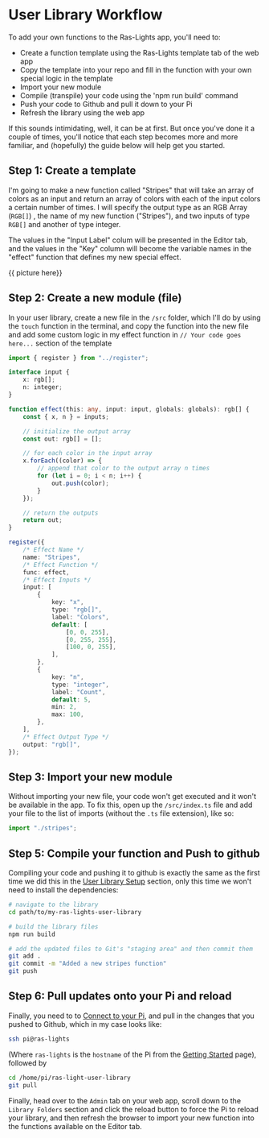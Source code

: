 # User Library Workflow

To add your own functions to the Ras-Lights app, you'll need to:

-   Create a function template using the Ras-Lights template tab of the web app
-   Copy the template into your repo and fill in the function with your own
    special logic in the template
-   Import your new module
-   Compile (transpile) your code using the 'npm run build' command
-   Push your code to Github and pull it down to your Pi
-   Refresh the library using the web app

If this sounds intimidating, well, it can be at first. But once you've done it
a couple of times, you'll notice that each step becomes more and more familiar,
and (hopefully) the guide below will help get you started.

## Step 1: Create a template

I'm going to make a new function called "Stripes" that will take an array of
colors as an input and return an array of colors with each of the input colors a
certain number of times. I will specify the output type as an RGB Array (`RGB[]`) , the
name of my new function ("Stripes"), and two inputs of type `RGB[]` and another
of type integer.

The values in the "Input Label" colum will be presented in the Editor tab, and
the values in the "Key" column will become the variable names in the "effect"
function that defines my new special effect.

{{ picture here}}

## Step 2: Create a new module (file)

In your user library, create a new file in the `/src` folder, which I'll do by
using the `touch` function in the terminal, and copy the function into the new
file and add some custom logic in my effect function in `// Your code goes here...` section of the template

```ts
import { register } from "../register";

interface input {
    x: rgb[];
    n: integer;
}

function effect(this: any, input: input, globals: globals): rgb[] {
    const { x, n } = inputs;

    // initialize the output array
    const out: rgb[] = [];

    // for each color in the input array
    x.forEach((color) => {
        // append that color to the output array n times
        for (let i = 0; i < n; i++) {
            out.push(color);
        }
    });

    // return the outputs
    return out;
}

register({
    /* Effect Name */
    name: "Stripes",
    /* Effect Function */
    func: effect,
    /* Effect Inputs */
    input: [
        {
            key: "x",
            type: "rgb[]",
            label: "Colors",
            default: [
                [0, 0, 255],
                [0, 255, 255],
                [100, 0, 255],
            ],
        },
        {
            key: "n",
            type: "integer",
            label: "Count",
            default: 5,
            min: 2,
            max: 100,
        },
    ],
    /* Effect Output Type */
    output: "rgb[]",
});
```

## Step 3: Import your new module

Without importing your new file, your code won't get executed and it won't be
available in the app. To fix this, open up the `/src/index.ts` file and add
your file to the list of imports (without the `.ts` file extension), like so:

```ts
import "./stripes";
```

## Step 5: Compile your function and Push to github

Compiling your code and pushing it to github is exactly the same as the first
time we did this in the [User Library Setup](../user-library-setup) section, only
this time we won't need to install the dependencies:

```bash
# navigate to the library
cd path/to/my-ras-lights-user-library

# build the library files
npm run build

# add the updated files to Git's "staging area" and then commit them
git add .
git commit -m "Added a new stripes function"
git push
```

## Step 6: Pull updates onto your Pi and reload

Finally, you need to to [Connect to your Pi](../connecting-to-your-pi), and pull
in the changes that you pushed to Github, which in my case looks like:

```sh
ssh pi@ras-lights
```

(Where `ras-lights` is the `hostname` of the Pi from the [Getting
Started](../getting-started) page), followed by

```sh
cd /home/pi/ras-light-user-library
git pull
```

Finally, head over to the `Admin` tab on your web app, scroll down to the
`Library Folders` section and click the reload button to force the Pi to reload
your library, and then refresh the browser to import your new function into the
functions available on the Editor tab.
